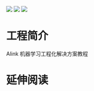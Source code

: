 ![](https://img.shields.io/badge/jdk-1.8-brightgreen) ![](https://img.shields.io/badge/flink-1.13-orange) ![](https://img.shields.io/badge/alink-1.6-brightgreen)

# 工程简介

Alink 机器学习工程化解决方案教程

# 延伸阅读

